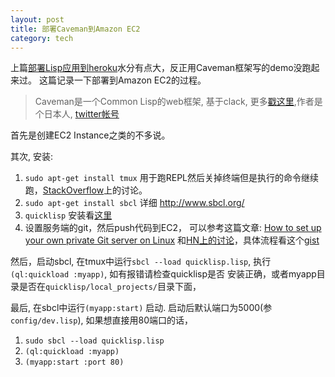 ```yaml
---
layout: post
title: 部署Caveman到Amazon EC2
category: tech
---
```

上篇[部署Lisp应用到heroku][1]水分有点大，反正用Caveman框架写的demo没跑起来过。
这篇记录一下部署到Amazon EC2的过程。
> Caveman是一个Common Lisp的web框架, 基于clack, 更多[戳这里][2],作者是个日本人,
> [twitter帐号](https://twitter.com/nitro_idiot)

首先是创建EC2 Instance之类的不多说。

其次, 安装:
1. `sudo apt-get install tmux` 用于跑REPL然后关掉终端但是执行的命令继续跑，[StackOverflow][stackoverflow]上的讨论。
2. `sudo apt-get install sbcl` 详细 http://www.sbcl.org/
3. `quicklisp` 安装看[这里][quicklisp]
4. 设置服务端的git，然后push代码到EC2， 可以参考这篇文章: [How to set up your own private Git server on Linux][setup-git]
   和[HN上的讨论][hn-git-setup]，具体流程看这个[gist](https://gist.github.com/4239048)

然后，启动sbcl, 在tmux中运行`sbcl --load quicklisp.lisp`, 执行`(ql:quickload :myapp)`, 如有报错请检查quicklisp是否
安装正确，或者myapp目录是否在`quicklisp/local_projects/`目录下面，

最后, 在sbcl中运行`(myapp:start)` 启动. 启动后默认端口为5000(参`config/dev.lisp`), 如果想直接用80端口的话，
1. `sudo sbcl --load quicklisp.lisp`
2. `(ql:quickload :myapp)`
3. `(myapp:start :port 80)`


[1]: http://blog.lenage.com/tech/2012/12/07/deploy-common-lisp-app-to-heroku/
[2]: https://github.com/fukamachi/caveman
[setup-git]: http://tumblr.intranation.com/post/766290565/how-set-up-your-own-private-git-server-linux
[hn-git-setup]: http://news.ycombinator.com/item?id=1652414
[stackoverflow]: http://stackoverflow.com/questions/451329/what-is-the-preferred-way-to-run-lisp-web-application
[quicklisp]: http://www.quicklisp.org/beta/
